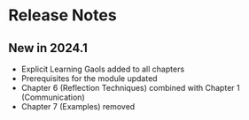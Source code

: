 # Release Notes
## New in 2024.1
- Explicit Learning Gaols added to all chapters
- Prerequisites for the module updated
- Chapter 6 (Reflection Techniques) combined with Chapter 1 (Communication)
- Chapter 7 (Examples) removed
